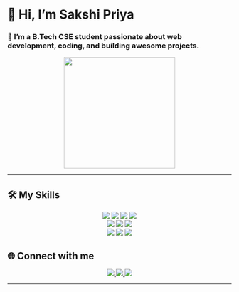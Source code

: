 # 👋 Hi, I’m Sakshi Priya
### 🌱 I’m a B.Tech CSE student passionate about web development, coding, and building awesome projects.
<p align="center">
  <img src="https://media.giphy.com/media/du3J3cXyzhj75IOgvA/giphy.gif" width="250"/>
</p>

---

## 🛠 My Skills

<p align="center">

<!-- Programming Languages -->
<img src="https://img.shields.io/badge/C-00599C?style=for-the-badge&logo=c&logoColor=white&animation=glow" />
<img src="https://img.shields.io/badge/C++-00599C?style=for-the-badge&logo=cplusplus&logoColor=white&animation=glow" />
<img src="https://img.shields.io/badge/Java-007396?style=for-the-badge&logo=java&logoColor=white&animation=glow" />
<img src="https://img.shields.io/badge/Python-3776AB?style=for-the-badge&logo=python&logoColor=white&animation=glow" />

<br>

<!-- Web Development -->
<img src="https://img.shields.io/badge/HTML5-E34F26?style=for-the-badge&logo=html5&logoColor=white&animation=glow" />
<img src="https://img.shields.io/badge/CSS3-1572B6?style=for-the-badge&logo=css3&logoColor=white&animation=glow" />
<img src="https://img.shields.io/badge/JavaScript-F7DF1E?style=for-the-badge&logo=javascript&logoColor=black&animation=glow" />

<br>

<!-- Tools -->
<img src="https://img.shields.io/badge/Git-F05032?style=for-the-badge&logo=git&logoColor=white&animation=glow" />
<img src="https://img.shields.io/badge/GitHub-181717?style=for-the-badge&logo=github&logoColor=white&animation=glow" />
<img src="https://img.shields.io/badge/VS%20Code-007ACC?style=for-the-badge&logo=visual-studio-code&logoColor=white&animation=glow" />

</p>






## 🌐 Connect with me

<p align="center">
  <a href="https://www.linkedin.com/in/sakshi-priya-b68137284/" target="_blank">
    <img src="https://img.shields.io/badge/LinkedIn-0077B5?style=for-the-badge&logo=linkedin&logoColor=white" />
  </a>
 
  <a href="mailto:sakshipriya2603@gmail.com" target="_blank">
    <img src="https://img.shields.io/badge/Gmail-D14836?style=for-the-badge&logo=gmail&logoColor=white" />
  </a>

  <a href="https://github.com/Sakshi283" target="_blank">
  <img src="https://img.shields.io/badge/GitHub-181717?style=for-the-badge&logo=github&logoColor=white" />
</a>

</p>

---
